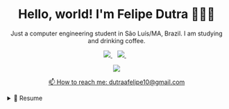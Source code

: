 <h1 align='center'>
  Hello, world! I'm Felipe Dutra 👨🏿‍💻
</h1>

<p align='center'>
  Just a computer engineering student in São Luís/MA, Brazil. I am studying and drinking coffee.
</p>

<p align='center'>
  
  <a href="https://www.linkedin.com/in/felipe-d-825660b3/">
    <img src="https://img.shields.io/badge/linkedin-%230077B5.svg?&style=for-the-badge&logo=linkedin&logoColor=white" />
  </a>&nbsp;&nbsp;
  <a href="https://www.instagram.com/dutraafelipe/">
    <img src="https://img.shields.io/badge/instagram-%23E4405F.svg?&style=for-the-badge&logo=instagram&logoColor=white" />        
  </a>&nbsp;&nbsp;
  
</p>

<p align='center'>
  <a href="#"><img src="https://github-readme-stats.vercel.app/api/top-langs/?username=Dutraafelipe&layout=compact&theme=dark&hide_border=true&count_private=true">
</p>

<p align='center'>
  📫 How to reach me: <a href='mailto:dutraafelipe10@gmail.com'>dutraafelipe10@gmail.com</a>
</p>

<details>
  <summary>📃 Resume</summary>


## Education

- 📖 **Computer Engineering**\
📆 2014 - Current\
📍 **State University of Maranhão** - São Luís/MA, Brazil

## Experience

- 👨‍💻 **IT technician**\
📆 set/2021 - moment\
📍 **Facam - Faculdade do Maranhão** - São Luís/MA, Brazil
  
- 👨‍💻 **IT technician**\
📆 nov/2019 - jan/2020\
📍 **TV Mirante** - São Luís/MA, Brazil

</details>
